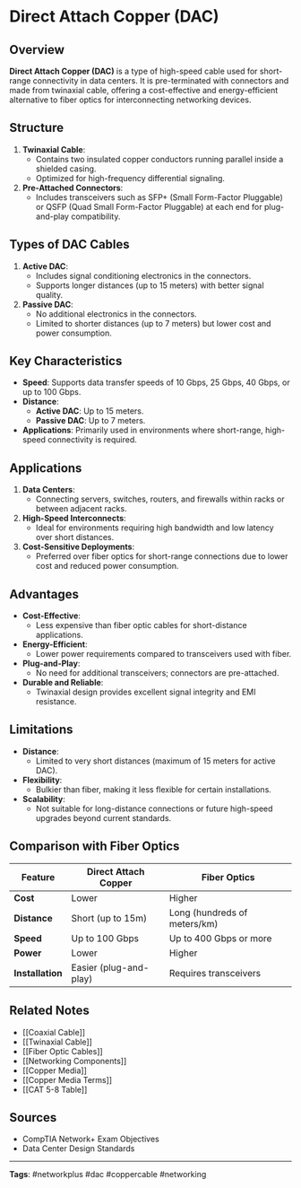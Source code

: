 # Direct Attach Copper (DAC)

## Overview
**Direct Attach Copper (DAC)** is a type of high-speed cable used for short-range connectivity in data centers. It is pre-terminated with connectors and made from twinaxial cable, offering a cost-effective and energy-efficient alternative to fiber optics for interconnecting networking devices.

## Structure
1. **Twinaxial Cable**:
   - Contains two insulated copper conductors running parallel inside a shielded casing.
   - Optimized for high-frequency differential signaling.
2. **Pre-Attached Connectors**:
   - Includes transceivers such as SFP+ (Small Form-Factor Pluggable) or QSFP (Quad Small Form-Factor Pluggable) at each end for plug-and-play compatibility.

## Types of DAC Cables
1. **Active DAC**:
   - Includes signal conditioning electronics in the connectors.
   - Supports longer distances (up to 15 meters) with better signal quality.
2. **Passive DAC**:
   - No additional electronics in the connectors.
   - Limited to shorter distances (up to 7 meters) but lower cost and power consumption.

## Key Characteristics
- **Speed**: Supports data transfer speeds of 10 Gbps, 25 Gbps, 40 Gbps, or up to 100 Gbps.
- **Distance**:
  - **Active DAC**: Up to 15 meters.
  - **Passive DAC**: Up to 7 meters.
- **Applications**: Primarily used in environments where short-range, high-speed connectivity is required.

## Applications
1. **Data Centers**:
   - Connecting servers, switches, routers, and firewalls within racks or between adjacent racks.
2. **High-Speed Interconnects**:
   - Ideal for environments requiring high bandwidth and low latency over short distances.
3. **Cost-Sensitive Deployments**:
   - Preferred over fiber optics for short-range connections due to lower cost and reduced power consumption.

## Advantages
- **Cost-Effective**:
  - Less expensive than fiber optic cables for short-distance applications.
- **Energy-Efficient**:
  - Lower power requirements compared to transceivers used with fiber.
- **Plug-and-Play**:
  - No need for additional transceivers; connectors are pre-attached.
- **Durable and Reliable**:
  - Twinaxial design provides excellent signal integrity and EMI resistance.

## Limitations
- **Distance**:
  - Limited to very short distances (maximum of 15 meters for active DAC).
- **Flexibility**:
  - Bulkier than fiber, making it less flexible for certain installations.
- **Scalability**:
  - Not suitable for long-distance connections or future high-speed upgrades beyond current standards.

## Comparison with Fiber Optics
| **Feature**        | **Direct Attach Copper**           | **Fiber Optics**               |
|---------------------|------------------------------------|---------------------------------|
| **Cost**           | Lower                              | Higher                         |
| **Distance**       | Short (up to 15m)                 | Long (hundreds of meters/km)   |
| **Speed**          | Up to 100 Gbps                    | Up to 400 Gbps or more         |
| **Power**          | Lower                              | Higher                         |
| **Installation**   | Easier (plug-and-play)             | Requires transceivers          |

## Related Notes
- [[Coaxial Cable]]
- [[Twinaxial Cable]]
- [[Fiber Optic Cables]]
- [[Networking Components]]
- [[Copper Media]]
- [[Copper Media Terms]]
- [[CAT 5-8 Table]]
## Sources
- CompTIA Network+ Exam Objectives
- Data Center Design Standards

---

**Tags**: #networkplus #dac #coppercable #networking
